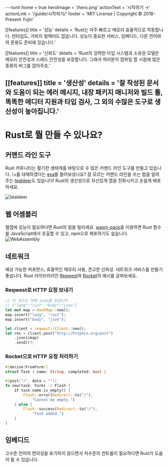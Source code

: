 ---toml
home = true
heroImage = '/hero.png'
actionText = '시작하기 →'
actionLink = '/guide/시작하기/'
footer = 'MIT License | Copyright © 2018-Present Yujin'

[[features]]
title = '성능'
details = 'Rust는 아주 빠르고 메모리 효율적으로 작동합니다. 런타임도, 가비지 컬렉터도 없습니다. 성능이 중요한 서비스, 임베디드, 다른 언어와의 혼용도 준비돼 있습니다.'

[[features]]
title = '신뢰도'
details = 'Rust의 강력한 타입 시스템과 소유권 모델은 메모리 안전성과 스레드 안전성을 보장합니다. 그래서 여러분이 컴파일 할 시점에 많은 종류의 버그를 잡아주죠.'

[[features]]
title = '생산성'
details = '잘 작성된 문서와 도움이 되는 에러 메시지, 내장 패키지 매니저와 빌드 툴, 똑똑한 에디터 지원과 타입 검사, 그 외의 수많은 도구로 생산성이 높아집니다.'
---

# Rust로 뭘 만들 수 있나요?
<div class="capabilities">
<div class="capability">

## 커맨드 라인 도구
Rust 커뮤니티는 활기찬 생태계를 바탕으로 수 많은 커맨드 라인 도구를 만들고 있습니다.
`ls`를 대체하겠다는 [exa](https://github.com/ogham/exa)를 들어보셨나요?
잘 모르는 커맨드 라인을 쓰는 법을 알려주는 [tealdeer](https://github.com/dbrgn/tealdeer)도 있습니다!
Rust의 생산성으로 자신있게 앱을 진화시키고 손쉽게 배포하세요.

![tealdeer](/tealdeer.png)

</div>

<div class="capability">

## 웹 어셈블리
웹앱에 성능이 필요하다면 Rust의 힘을 빌리세요.
[wasm-pack](https://github.com/rustwasm/wasm-pack)을 이용하면 Rust 함수를 JavaScript에서 호출할 수 있고,
npm으로 배포하기도 쉽습니다.
![WebAssembly](/web-assembly-logo.png)

</div>

<div class="capability">

## 네트워크
예상 가능한 퍼포먼스, 효율적인 메모리 사용, 견고한 신뢰성. 네트워크 서비스를 만들기 좋습니다. Rust 라이브러리인 [Reqwest](https://www.github.com/ded/reqwest)와 [Rocket](https://rocket.rs/)의 예시를 살펴보세요.

### Reqwest로 HTTP 요청 보내기
```rust
// 이 코드는 아래 json을 보냅니다
// {"lang":"rust","body":"json"}
let mut map = HashMap::new();
map.insert("lang", "rust");
map.insert("body", "json");

let client = reqwest::Client::new();
let res = client.post("http://httpbin.org/post")
    .json(&map)
    .send()?;
```

### Rocket으로 HTTP 요청 처리하기
```rust
#[derive(FromForm)]
struct Task { name: String, completed: bool }

#[post("/", data = "")]
fn new(task: Form) -> Flash {
    if task.name.is_empty() {
        Flash::error(Redirect::to("/"),
            "Cannot be empty.")
    } else {
        Flash::success(Redirect::to("/"),
            "Task added.")
    }
}
```

</div>

<div class="capability">

## 임베디드
고수준 언어의 편의성을 포기하지 않으면서 저수준의 컨트롤이 필요하다면 Rust가 도움이 될 수 있습니다.

</div>
</div>

<style lang="stylus">
.hero h1
  font-family: 'Alfa Slab One', serif

img[alt=WebAssembly]
  margin 2rem auto

@media screen and (min-width: 720px)
  img[alt=tealdeer]
    display block
    margin 0 auto
    width 70%

  img[alt=WebAssembly]
    display block
    width 40%
    margin 2rem auto

  .capabilities
    display flex
    flex-wrap wrap
    padding 0
    margin -.75rem

  .capability
    flex none
    width calc(50% - 30px) // anchor 때문인듯..
    padding .75rem
    margin 0

@media screen and (max-width: 719px)
  .home .features .feature
    padding 0
</style>
